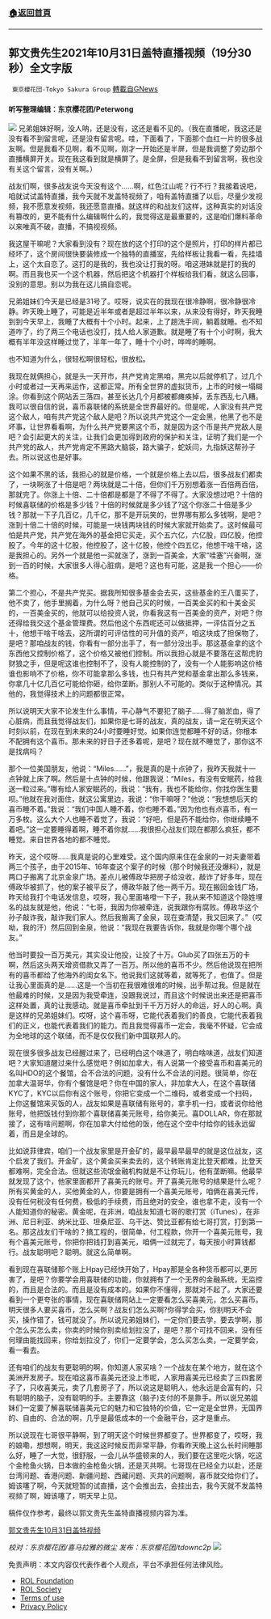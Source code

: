 ###  [:house:返回首頁](https://github.com/ourhimalayas/txt)
---


## 郭文贵先生2021年10月31日盖特直播视频（19分30秒）全文字版
` 東京櫻花団-Tokyo Sakura Group` [轉載自GNews](https://gnews.org/zh-hans/1632203/)

#### 听写整理编辑：东京樱花团/Peterwong
![](https://assets.gnews.org/wp-content/uploads/2021/11/32-41.png)
兄弟姐妹好啊，没人呐，还是没有，这还是看不见的。（我在直播呢，我这还是没有看不到留言呢，还是没有留言呢。哇，下面看了，下面那个血红一片的很多战友啊。但是我看不见啊，看不见啊，刚才一开始还是半屏，但是我调整了旁边那个直播横屏开关。现在我这看到就是横屏了。是全屏，但是我看不到留言啊，我也没有关这个留言，没有关啊。）

战友们啊，很多战友说今天没有这个……啊，红色江山呢？行不行？我接着说吧，咱就试试盖特直播，我今天就不发盖特视频了，咱有盖特直播了以后，尽量少发视频，我不愿意发视频，我还愿意直播。就这样的和战友们这样，这种真实的对话没有篡改的，更不能有什么编辑啊什么的，我觉得这是最重要的，这是咱们爆料革命以来唯真不破，直播，不搞视视频。

我这屋干嘛呢？大家看到没有？现在放的这个打印的这个是照片，打印的样片都已经坏了，这个房间很快要装修成一个独特的直播室，先给样板让我看一看，先挂墙上，这个太自恋了。这打的是我的，我也没让打我的呀。咱这港妹就是打的我的啊。而且我也买一个这个机器，然后把这个机器打个样板给我们看，就这么回事，没别的意思。别以为我在这儿搞自恋呢。

兄弟姐妹们今天是已经是31号了。哎呀，说实在的我现在很冷静啊，很冷静很冷静。昨天晚上睡了，可能是近半年或者是超过半年以来，从来没有得好，昨天我睡到到今天早上，我睡了大概有十个小时。起来，上了趟洗手间，躺着就睡。也不知道咋了，约了两三个电话也没打，找人给人家道歉。就是睡了有十个小时啊，我大概有半年没这样睡过觉了，半年一年了，睡十个小时，哗哗的睡啊。

也不知道为什么，很轻松啊很轻松，很放松。

我现在就俩担心，就是头一天开市，共产党肯定黑咱，黑完以后就停机了，过几个小时或者过一天再来运作，这都正常。所有全世界的虚拟货币，上市的时候一塌糊涂。你看到这个网站丢三落四，甚至长达几个月都被都瘫痪掉，丢东西乱七八糟。我可以很自信的说，喜币喜联储的系统是全世界最好的。但是呢，人家没有共产党这个敌人，咱有共产党这个敌人是吧？所以说共产党这个一定会黑，他黑了也不是坏事，让世界看看啊，为什么共产党要黑这个币，就是因为这个币是共产党敌人是吧？会引起更大的关注，让我们会更加得到政府的保护和关注，证明了我们是一个共产党的敌人，共产党肯定不黑路大脑袋，路大骗子，蛇妖闫，九指妖这帮孙子去。所以说这也是好事。

这个如果不黑的话，我担心的就是价格，一个就是价格上去以后，很多战友们都卖了，一块啊涨了十倍是吧？两块就是二十倍，但你们千万别想着涨一百倍两百倍，那就完了。你涨上十倍、二十倍都是都是了不得了不得了。大家没想过吧？十倍的时候喜联储的价格是多少钱？十倍的时候就是多少钱了?这个你涨二十倍是多少钱？那就一下子几百亿，几千亿，那不是开玩笑的，世界哪有那么多钱啊，是吧？涨到十倍二十倍的时候，可能是一块钱两块钱的时候大家就开始卖了。这时候最可怕是共产党，共产党在海外的基金把它买走，买个五六亿，六亿股，四亿股，他控股了。今年的这十亿股，他控股了，这十亿股，他控个四五亿，他想干啥干啥，这是我担心的。另外一个就是他一买就涨了，涨到一百美金，大家“哇塞”兴奋啊，涨到一百的时候，大家很多人得心脏病，是吧？这也有可能，这是我一个担心——价格。

第二个担心，不是共产党买。据我所知很多基金会去买，这些基金的王八蛋买了，他不卖了，他手里搁着，为什么呀？他自己买的时候，一百美金买的和十美金买的，一百美金买的，他就可以给投资人说，你看我这有一百美金的资产，对吧？你还得给我交这个基金管理费。然后他这个东西呢还可以做抵押，一评估百分之五十，他想干啥干啥去，这所谓的可评估性的可升值的资产，咱这块成了担保物了，是吧？那咱战友的钱，你看有一部分出手了，有一部分没出手。那这基金拿的这个东西他又控制价格了，这个价格又被他们控制。所以我担心就是不要落在这帮虎豹财狼之手，但是呢这谁也控制不了，没有人能控制的了，没有一个人能影响这价格谁也影响不了价格，你不可能拿那么多钱，也只有共产党和基金拿出那么多钱来，你拿几十亿几百亿可能给你砸，给你垄断。那别人不可能的。类似于这种情况。其他的，我觉得技术上的问题都很正常。

所以说明天大家不论发生什么事情，平心静气不要犯了脑子……得了脑淤血，得了心脏病，而且我觉得战友们，如果你是七哥的战友，真的战友，请一定在明天这个时刻以前，在现在到未来的24小时要睡好觉。如果你连觉都睡不好的话，你根本不配拥有这个喜币。那未来的好日子还多着呢，是吧？现在就不睡觉了，那你这不是找病吗？

那个一位美国朋友，他说：“Miles……”，我是真的是十点钟了，我昨天我就十一点钟就上床了啊。然后是十点钟的时候，他跟我说：“Miles，有没有安眠药，给我送一粒过来。”哪有给人家安眠药的，我说：“我有，我也不能给你，你找你医生要呗。”他就在我对面住，就这公寓里边，我说：“你干嘛呀？”他说：“我想想后天的喜币睡不着。”我说：“我们中国人睡不着，你也睡不着。”因为他也有点喜币，有一万多枚。这么大个人也睡不着觉了，我说：“好吧，但是药不能给你，你继续睡不着吧。”这一定要睡得着啊，睡不着你就……我很担心战友们现在都那么疯狂，都不睡觉。来自世界各地的都不睡觉。

昨天，这个哎呀……我真是说的心里难受。这个国内原来住在金泉的一对夫妻带着两三个孩子，由于2015年、16年查这个案子的时候（那个时候我还没爆料），就是两口子搬离了北京金泉广场。差点儿被傅政华把房子给没收，敲诈了好多年，现在傅政华被抓了，他的案子被平反了，傅政华敲了他一两千万。现在搬回金钱广场，昨天给我打个电话发信息，哎呀，我心里面咯噔一下子，我从来不知道这个隐姓埋名的战友就是他，他说：“七哥，我因为你被牵连，说我跟你有腐败。傅政华这个孙子敲诈我，敲诈我们家人。然后我搬离了金泉，现在查清楚，我又回来了。”（哎呦，我的汗）然后回到金泉，他说：“我现在我要告诉你，我就是你哪个哪个战友。”

他当时要投一百万美元，其实没让他投，让投了十万。Glub买了四张五万的卡啊，然后这头两天增资借款又弄了一百万。所以他的喜币不少。然后他说现在把所有的喜币都给了他海外的闺女名下。他说我们这就等着，就等死了，也值了。但是让我心里面真的是……这是一个当初在我很难很难的时候，出手帮过我。但是就在他最难的时候，又是因为我受牵连，没跟我说过，而且这个时候说出来还是把喜币这样处置，真的让我感动。就是喜币牵扯到千千万万好人的命运，好人的心啊。真是这样的兄弟姐妹们。哎呀，这个喜币呀，它能代表着我们的善良，它能代表着我们的正义，也能代表着我们的能力。而且我觉得喜币一定会，我毫不怀疑，它会成为全地球的这个联储，而不是仅仅我们新中国联邦人的。

现在很多很多战友已经醒过来了，已经明白这个味道了，明白啥味道，战友们知道吧？大家知道醒过来什么感觉吧？例如加拿大，有人说第一个接受喜币和喜美元的名叫HDO的这个餐馆，合不合法的问题，没有什么不合法的问题。很简单，你在加拿大温哥华，你有个餐馆是吧？你在中国的家人，非加拿大人，在这个喜联储KYC了，KYC以后你有这个账号，你把它变成一个二维码，或者变成一个扫码，上你这餐馆来买饭的人，战友如果是喜联储有账号的，拿手机一扫，或者说你给他账号，他把饭钱付到你那个喜联储喜美元账号，给你美元。喜DOLLAR，你在那就接了，这有啥问题啊，你在加拿大付给他的饭，他在这个空中付给你的钱永远留着，而且是全球的。

比如说菲律宾，咱们一个战友家里是开金矿的，最早最早最早的就是这位战友，这个启发了我们。开金矿，这个黄金买来卖去的，这个转账肯定比登天都难，比登天都难啊，完全合法。但就这些流氓金融机构就是不让你玩儿，他有垄断嘛。他最早就发现了这个，他家里面都开了喜美元的账号。开了喜美元账号的结果是什么呢？所有买黄金的人，买他黄金的人，你要是拥有一个喜美元账号，咱俩在喜美元传，没有任何税没有任何费，极低的手续费，而且绝对的安全，谁也拿不走，没有一个人能知道你的秘密。黄金呢，在非洲，咱战友知道七哥的歌打赏（iTunes），在非洲、尼日利亚、纳米比亚、坦桑尼亚、乌干达、赞比亚都有给七哥打赏，打到第一名。那这战友们干啥的？搞工程的，很简单，付工程款，你开一个喜美元账号，我有个喜美元账号，你把你把钱打到喜美元，咱俩一过就完了，每天按小时算钱都行。战友聪明吧？聪明。就这么简单啊。

看到现在喜联储那个账上Hpay已经快开始了，Hpay那是全各种货币都可以,更厉害了，是吧？你要学会用喜联储的功能，你就拥有了一个无界的金融系统，无监控的，而且是合法的。而且是没有成本的。如果你不懂得，那就对不起了。大家还要看到一个更夸张的事情，现在喜联储网站上一定要看怎么买喜美元，怎么买喜币。明天很多人要买喜币，怎么买啊？战友们怎么买啊?你得学会买，你别明天不会买，操作错了，钱可就没了。所以说兄弟姐妹们，一定你们要去学，要去学啊，那个怎么买怎么卖，你卖的时候你别卖给划拉没了，是吧？那个可找不回来，没有任何理由能找回来，你给划拉没了，你们一定要学会，怎么买怎么卖，一定要学会，看一看去。

还有咱们的战友有更聪明的啊，你知道人家买啥？一个战友在某个地方，就在这个美洲开发房子。现在咱这喜币喜美元还没上市呢，人家用喜美元已经卖了三四套房子了，只收喜美元，卖了几套房子了，所以说这是聪明人，他永远是会富有的，只有聪明的脑子，没有聪明的手。主要靠这（脑子)支付的不是靠手。所以说兄弟姐妹们一定要了解喜联储喜美元它的魅力和它独特的价值，它一定是全世界，无国界的、自由的、合法的啊，几乎是最低成本的一个金融平台，这才是重点。

所以说现在七哥很平静啊，到了明天这个时候世界都变了。世界都变了，哎呀，我的娘嘞，想想啊，明天，我这这时候反而非常平静，你看昨天晚上这么长时间睡那么好，睡了一大觉，很舒服，一会儿从华盛顿来的人，我们要在这里吃火锅，吃这个金枪鱼火锅，日本做的金枪鱼火锅，还是灭共啊。七哥现在已经全力以赴，还是台湾问题、香港问题、新疆问题、西藏问题、灭共的问题啊，喜币就交给你们了。姆该噻了啊，今天就短暂的试直播，这个会推出去，会挂出去，我今天就不发盖特视频了啊，姆该噻了，明天早上见。

稿件仅作参考，最终以郭文贵先生盖特直播视频内容为准。

[郭文贵先生10月31日盖特视频](https://gettr.com/streaming/pfpjqpf828)

*校对：东京樱花团/喜马拉雅的微尘
发布：东京樱花团/tdownc2p*
![](https://assets.gnews.org/wp-content/uploads/2021/08/image0-1-36.jpg)
 

免责声明：本文内容仅代表作者个人观点，平台不承担任何法律风险。

- [ROL Foundation](https://rolfoundation.org/)
- [ROL Society](https://rolsociety.org/)
- [Terms of use](https://gnews.org/terms-of-use-3/)
- [Privacy Policy](https://gnews.org/privacy-policy/)
